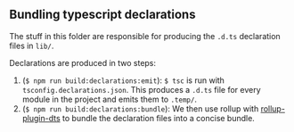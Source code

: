 ## Bundling typescript declarations

The stuff in this folder are responsible for producing the `.d.ts` declaration
files in `lib/`.

Declarations are produced in two steps:

1. (`$ npm run build:declarations:emit`): `$ tsc` is run with
   `tsconfig.declarations.json`. This produces a `.d.ts` file for every module
   in the project and emits them to `.temp/`.
2. (`$ npm run build:declarations:bundle`): We then use rollup with
   [rollup-plugin-dts](https://github.com/Swatinem/rollup-plugin-dts) to bundle
   the declaration files into a concise bundle.
